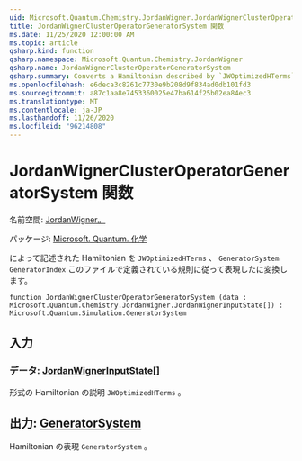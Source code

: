 ```yaml
---
uid: Microsoft.Quantum.Chemistry.JordanWigner.JordanWignerClusterOperatorGeneratorSystem
title: JordanWignerClusterOperatorGeneratorSystem 関数
ms.date: 11/25/2020 12:00:00 AM
ms.topic: article
qsharp.kind: function
qsharp.namespace: Microsoft.Quantum.Chemistry.JordanWigner
qsharp.name: JordanWignerClusterOperatorGeneratorSystem
qsharp.summary: Converts a Hamiltonian described by `JWOptimizedHTerms` to a `GeneratorSystem` expressed in terms of the `GeneratorIndex` convention defined in this file.
ms.openlocfilehash: e6deca3c8261c7730e9b208d9f834ad0db101fd3
ms.sourcegitcommit: a87c1aa8e7453360025e47ba614f25b02ea84ec3
ms.translationtype: MT
ms.contentlocale: ja-JP
ms.lasthandoff: 11/26/2020
ms.locfileid: "96214808"
---
```

# <a name="jordanwignerclusteroperatorgeneratorsystem-function"></a>JordanWignerClusterOperatorGeneratorSystem 関数

名前空間: [JordanWigner。](xref:Microsoft.Quantum.Chemistry.JordanWigner)

パッケージ: [Microsoft. Quantum. 化学](https://nuget.org/packages/Microsoft.Quantum.Chemistry)


によって記述された Hamiltonian を `JWOptimizedHTerms` 、 `GeneratorSystem` `GeneratorIndex` このファイルで定義されている規則に従って表現したに変換します。

```qsharp
function JordanWignerClusterOperatorGeneratorSystem (data : Microsoft.Quantum.Chemistry.JordanWigner.JordanWignerInputState[]) : Microsoft.Quantum.Simulation.GeneratorSystem
```


## <a name="input"></a>入力

### <a name="data--jordanwignerinputstate"></a>データ: [JordanWignerInputState](xref:Microsoft.Quantum.Chemistry.JordanWigner.JordanWignerInputState)[]

形式の Hamiltonian の説明 `JWOptimizedHTerms` 。



## <a name="output--generatorsystem"></a>出力: [GeneratorSystem](xref:Microsoft.Quantum.Simulation.GeneratorSystem)

Hamiltonian の表現 `GeneratorSystem` 。